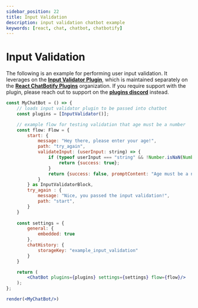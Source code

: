 ```yaml
---
sidebar_position: 22
title: Input Validation
description: input validation chatbot example
keywords: [react, chat, chatbot, chatbotify]
---
```


# Input Validation

The following is an example for performing user input validation. It leverages on the [**Input Validator Plugin**](https://www.npmjs.com/package/@rcb-plugins/input-validator), which is maintained separately on the [**React ChatBotify Plugins**](https://github.com/orgs/React-ChatBotify-Plugins) organization. If you require support with the plugin, please reach out to support on the [**plugins discord**](https://discord.gg/J6pA4v3AMW) instead.

```jsx live noInline title=MyChatBot.js
const MyChatBot = () => {
	// loads input validator plugin to be passed into chatbot
	const plugins = [InputValidator()];

	// example flow for testing validation that age must be a number
	const flow: Flow = {
		start: {
			message: "Hey there, please enter your age!",
			path: "try_again",
			validateInput: (userInput: string) => {
				if (typeof userInput === "string" && !Number.isNaN(Number(userInput))) {
					return {success: true};
				}
				return {success: false, promptContent: "Age must be a number!", promptDuration: 3000, promptType: "error", highlightTextArea: true};
			}
		} as InputValidatorBlock,
		try_again : {
			message: "Nice, you passed the input validation!",
			path: "start",
		}
	}
	
	const settings = {
		general: {
			embedded: true
		},
		chatHistory: {
			storageKey: "example_input_validation"
		}
	}

	return (
		<ChatBot plugins={plugins} settings={settings} flow={flow}/>
	);
};

render(<MyChatBot/>)
```